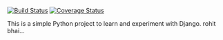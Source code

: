 [![Build Status](https://app.travis-ci.com/rohitfarfad/django-playground.svg?branch=main)](https://app.travis-ci.com/github/rohitfarfad/django-playground)
[![Coverage Status](https://coveralls.io/repos/github/rohitfarfad/django-playground/badge.svg?branch=main)](https://coveralls.io/github/rohitfarfad/django-playground?branch=main)

This is a simple Python project to learn and experiment with Django. rohit bhai...
